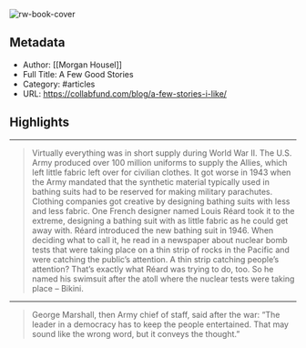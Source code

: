 ![rw-book-cover](https://image.thum.io/get/noanimate/width/1200/viewportHeight/628/viewportWidth/1200/https://collabfund.com/blog/a-few-stories-i-like/?covershot)

## Metadata
- Author: [[Morgan Housel]]
- Full Title: A Few Good Stories
- Category: #articles
- URL: https://collabfund.com/blog/a-few-stories-i-like/

## Highlights
***

> Virtually everything was in short supply during World War II. The U.S. Army produced over 100 million uniforms to supply the Allies, which left little fabric left over for civilian clothes. It got worse in 1943 when the Army mandated that the synthetic material typically used in bathing suits had to be reserved for making military parachutes. Clothing companies got creative by designing bathing suits with less and less fabric. One French designer named Louis Réard took it to the extreme, designing a bathing suit with as little fabric as he could get away with. Réard introduced the new bathing suit in 1946. When deciding what to call it, he read in a newspaper about nuclear bomb tests that were taking place on a thin strip of rocks in the Pacific and were catching the public’s attention. A thin strip catching people’s attention? That’s exactly what Réard was trying to do, too. So he named his swimsuit after the atoll where the nuclear tests were taking place – Bikini.

***

> George Marshall, then Army chief of staff, said after the war: “The leader in a democracy has to keep the people entertained. That may sound like the wrong word, but it conveys the thought.”

